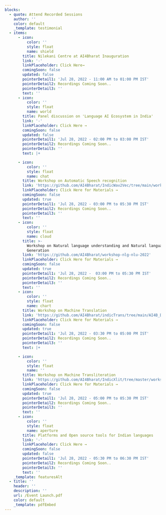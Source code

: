 ```yaml
---
blocks:
  - quote: Attend Recorded Sessions
    author: ''
    color: default
    _template: testimonial
  - items:
      - icon:
          color: ''
          style: float
          name: shield
        title: Nilekani Centre at AI4Bharat Inauguration
        link: '-'
        linkPlaceholder: Click Here→
        comingSoon: false
        updated: false
        pointerDetail1: 'Jul 28, 2022 - 11:00 AM to 01:00 PM IST'
        pointerDetail2: Recordings Coming Soon..
        pointerDetail3: ''
        text: ''
      - icon:
          color: ''
          style: float
          name: world
        title: Panel discussion on 'Language AI Ecosystem in India'
        link: '-'
        linkPlaceholder: Click Here →
        comingSoon: false
        updated: false
        pointerDetail1: 'Jul 28, 2022 - 02:00 PM to 03:00 PM IST'
        pointerDetail2: Recordings Coming Soon..
        pointerDetail3: ''
        text: |+

      - icon:
          color: ''
          style: float
          name: chat
        title: Workshop on Automatic Speech recognition
        link: 'https://github.com/AI4Bharat/IndicWav2Vec/tree/main/workshop-2022/'
        linkPlaceholder: Click Here for Materials →
        comingSoon: false
        updated: true
        pointerDetail1: 'Jul 28, 2022 - 03:00 PM to 05:30 PM IST'
        pointerDetail2: Recordings Coming Soon..
        pointerDetail3: ''
        text: ''
      - icon:
          color: ''
          style: float
          name: cloud
        title: >-
          Workshop on Natural language understanding and Natural language
          Generation
        link: 'https://github.com/AI4Bharat/workshop-nlg-nlu-2022'
        linkPlaceholder: Click Here for Materials →
        comingSoon: false
        updated: true
        pointerDetail1: 'Jul 28, 2022 -  03:00 PM to 05:30 PM IST'
        pointerDetail2: Recordings Coming Soon..
        pointerDetail3: ''
        text: ''
      - icon:
          color: ''
          style: float
          name: chart
        title: Workshop on Machine Translation
        link: 'https://github.com/AI4Bharat/indicTrans/tree/main/AI4B_Demo'
        linkPlaceholder: Click Here for Materials →
        comingSoon: false
        updated: true
        pointerDetail1: 'Jul 28, 2022 - 03:30 PM to 05:00 PM IST'
        pointerDetail2: Recordings Coming Soon..
        pointerDetail3: ''
        text: |+

      - icon:
          color: ''
          style: float
          name: ''
        title: Workshop on Machine Transliteration
        link: 'https://github.com/AI4Bharat/IndicXlit/tree/master/workshop'
        linkPlaceholder: Click Here for Materials →
        comingSoon: false
        updated: true
        pointerDetail1: 'Jul 28, 2022 - 05:00 PM to 05:30 PM IST'
        pointerDetail2: Recordings Coming Soon..
        pointerDetail3: ''
        text: ''
      - icon:
          color: ''
          style: float
          name: aperture
        title: Platforms and Open source tools for Indian languages
        link: '-'
        linkPlaceholder: Click Here →
        comingSoon: false
        updated: false
        pointerDetail1: 'Jul 28, 2022 - 05:30 PM to 06:30 PM IST'
        pointerDetail2: Recordings Coming Soon..
        pointerDetail3: ''
        text: ''
    _template: featuresAlt
  - title: ''
    header: ''
    description: ''
    url: /Event Launch.pdf
    color: default
    _template: pdfEmbed
---
```


